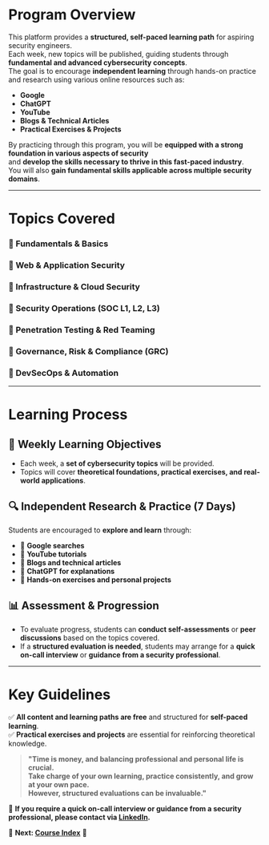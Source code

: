 # Program Overview  

This platform provides a **structured, self-paced learning path** for aspiring security engineers.  
Each week, new topics will be published, guiding students through **fundamental and advanced cybersecurity concepts**.  
The goal is to encourage **independent learning** through hands-on practice and research using various online resources such as:  
- **Google**  
- **ChatGPT**  
- **YouTube**  
- **Blogs & Technical Articles**  
- **Practical Exercises & Projects**  

By practicing through this program, you will be **equipped with a strong foundation in various aspects of security**  
and **develop the skills necessary to thrive in this fast-paced industry**.  
You will also **gain fundamental skills applicable across multiple security domains**.  

---

# Topics Covered  

### **🔹 Fundamentals & Basics**  
### **🔹 Web & Application Security**  
### **🔹 Infrastructure & Cloud Security**  
### **🔹 Security Operations (SOC L1, L2, L3)**  
### **🔹 Penetration Testing & Red Teaming**  
### **🔹 Governance, Risk & Compliance (GRC)**  
### **🔹 DevSecOps & Automation**  

---

# Learning Process  

## **📌 Weekly Learning Objectives**  
- Each week, a **set of cybersecurity topics** will be provided.  
- Topics will cover **theoretical foundations, practical exercises, and real-world applications**.  

## **🔍 Independent Research & Practice (7 Days)**  
Students are encouraged to **explore and learn** through:  
- 🔹 **Google searches**  
- 🔹 **YouTube tutorials**  
- 🔹 **Blogs and technical articles**  
- 🔹 **ChatGPT for explanations**  
- 🔹 **Hands-on exercises and personal projects**  

## **📊 Assessment & Progression**  
- To evaluate progress, students can **conduct self-assessments** or **peer discussions** based on the topics covered.  
- If a **structured evaluation is needed**, students may arrange for a **quick on-call interview** or **guidance from a security professional**.  

---

# Key Guidelines  

✅ **All content and learning paths are free** and structured for **self-paced learning**.  
✅ **Practical exercises and projects** are essential for reinforcing theoretical knowledge.  

> **"Time is money, and balancing professional and personal life is crucial.  
> Take charge of your own learning, practice consistently, and grow at your own pace.  
> However, structured evaluations can be invaluable."**  

📩 **If you require a quick on-call interview or guidance from a security professional, please contact via [LinkedIn](https://www.linkedin.com/in/manas-ramesh-9a7ba4149/).**  

📌 **Next: [Course Index](./structure)** 🚀
